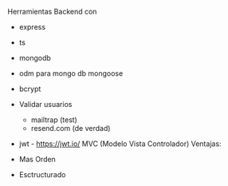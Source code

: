 Herramientas
Backend con

- express
- ts
- mongodb
- odm para mongo db mongoose
- bcrypt
- Validar usuarios 
    - mailtrap (test) 
    - resend.com (de verdad)
- jwt - https://jwt.io/
MVC (Modelo Vista Controlador)
Ventajas:

- Mas Orden
- Esctructurado
